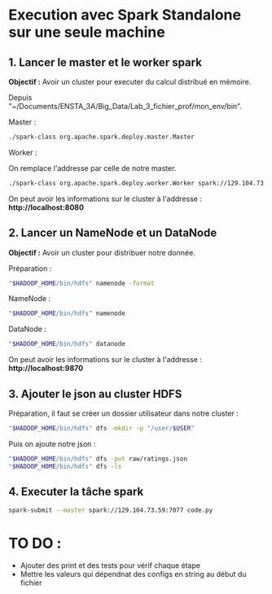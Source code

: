 # Execution avec Spark Standalone sur une seule machine


## 1. Lancer le master et le worker spark

**Objectif :** Avoir un cluster pour executer du calcul distribué en mémoire.

Depuis "~/Documents/ENSTA_3A/Big_Data/Lab_3_fichier_prof/mon_env/bin".

Master :

```bash
./spark-class org.apache.spark.deploy.master.Master
```

Worker :

On remplace l'addresse par celle de notre master.

```bash
./spark-class org.apache.spark.deploy.worker.Worker spark://129.104.73.59:7077
```

On peut avoir les informations sur le cluster à l'addresse : **http://localhost:8080**

## 2. Lancer un NameNode et un DataNode

**Objectif :** Avoir un cluster pour distribuer notre donnée.

Préparation :
```bash
"$HADOOP_HOME/bin/hdfs" namenode -format
```

NameNode :
```bash
"$HADOOP_HOME/bin/hdfs" namenode
```
DataNode :
```bash
"$HADOOP_HOME/bin/hdfs" datanode
```

On peut avoir les informations sur le cluster à l'addresse : **http://localhost:9870**

## 3. Ajouter le json au cluster HDFS

Préparation, il faut se créer un dossier utilisateur dans notre cluster :

```bash
"$HADOOP_HOME/bin/hdfs" dfs -mkdir -p "/user/$USER"
```
Puis on ajoute notre json :

```bash
"$HADOOP_HOME/bin/hdfs" dfs -put raw/ratings.json
"$HADOOP_HOME/bin/hdfs" dfs -ls
```

## 4. Executer la tâche spark 

```bash
spark-submit --master spark://129.104.73.59:7077 code.py
```


# TO DO : 

- Ajouter des print et des tests pour vérif chaque étape
- Mettre les valeurs qui dépendnat des configs en string au début du fichier 